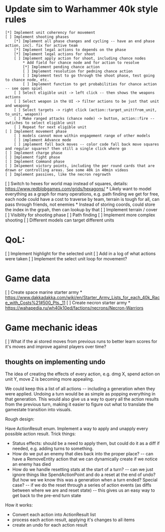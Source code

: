 # Update sim to Warhammer 40k style rules
    [*] Implement unit coherency for movement
    [ ] Implement shooting phases
        [*] Implement all phase changes and cycling -- have an end phase action, incl. fix for active team
        [*] Implement legal actions to depends on the phase
        [*] Implement legal actions for shoot
        [ ] Implement apply action for shoot, including chance nodes
            * Add field for chance node and for action to resolve
            [*] Implement pending chance action
            [ ] Implement resolution for pedning chance action
            [ ] Implement test to go through the shoot phase, test going to chance node, etc.
            [ ] Implement function to get probabilities for chance action -- see open spiel
        [ ] Select eligible unit -> left click -- then shows the weapons actions
        [ ] Select weapon in the UI -> filter actions to be just that unit and weapong
        [ ] Select targets -> right click (action::target_unit(from_unit, to_unit, weapon))
        [ ] Make ranged attacks (chance node) -> button, action::fire -- swtiches to select eligible unit
        [ ] Repeat for next eligible unit
    [ ] Implement movement phase
        [ ] models cannot move within engagement range of other models
        [ ] implement Advance mode
        [ ] implement fall back moves -- color code fall back move squares and regular squares? then still a single click where go
    [ ] Implement charge phase
    [ ] Implement fight phase
    [ ] Implement Command phase
    [ ] Imlpement victory points, including the per round cards that are drawn or controlling areas. See some 40k in 40min videos
    [ ] Implement passives, like the necron regrowth
[ ] Switch to hexes for world map instead of squares, details: https://www.redblobgames.com/grids/hexagons/
    * Likely want to model everything as a graph for many operations, e.g. path finding we get for free, each node could have a cost to traverse by team, terrain is tough for all, can pass through friends, not enemies
    * Instead of storing coords, could store the index in the grpah, then can lookup by that
[ ] Implement terrain / cover
    [ ] Visiblity for shooting phase
    [ ] Path finding
[ ] Implement more complex shooting
    [ ] Different models can target different units

# QoL:
[ ] Implement highlight for the selected unit
[ ] Add in a log of what actions were taken
[ ] Implement the select unit loop for movement?

# Game data
[ ] Create space marine starter army
    * https://www.dakkadakka.com/wiki/en/Starter_Army_Lists_for_each_40k_Race_with_Costs%21#500_Pts._11
[ ] Create necron starter army
    * https://wahapedia.ru/wh40k10ed/factions/necrons/Necron-Warriors


# Game mechanic ideas
[ ] What if the ai stored moves from previous runs to better learn scores for it's moves and improve against players over time?


## thoughts on implementing undo
The idea of creating the effects of every action, e.g. dmg X, spend action on unit Y, move Z is becoming more appealing.

We could keep this a list of all actions -- including a generation when they were applied. Undoing a turn would be as simple as popping everything in that generation. This would also give us a way to query all the action results from the previous turn, making it easier to figure out what to translate the gamestate transition into visuals.

Rough design:

Have ActionResult enum. Implement a way to apply and unapply every possible action result. Trick things:
* Status effects: should be a need to apply them, but could do it as a diff if needed, e.g. adding turns to something.
* How do we put an enemy that dies back into the proper place? -- can have a RemoveEntity action that we can dynamically create if we notice an enemy has died
* How do we handle resetting stats at the start of a turn? -- can we just ignore things like SpendActionPoint and do a reset at the end of undo? But how we we know this was a generation when a turn ended? Special case? -- if we do the reset through a series of action events (as diffs between where we are and reset state) -- this gives us an easy way to get back to the pre-end turn state

How it works:
* Convert each action into ActionResult list
* process each action result, applying it's changes to all items
* create an undo for each action result


